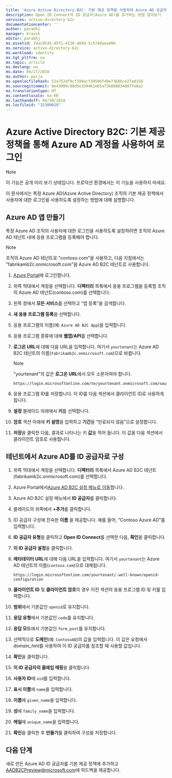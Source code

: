 ```yaml
---
title: 'Azure Active Directory B2C: 기본 제공 정책을 사용하여 Azure AD 공급자 추가 | Microsoft Docs'
description: Open ID Connect의 ID 공급자(Azure AD)를 추가하는 방법 알아보기
services: active-directory-b2c
documentationcenter: ''
author: parakhj
manager: krassk
editor: parakhj
ms.assetid: 7dac9545-d5f1-4136-a04d-1c5740aea499
ms.service: active-directory-b2c
ms.workload: identity
ms.tgt_pltfrm: na
ms.topic: article
ms.devlang: na
ms.date: 04/27/2018
ms.author: parja
ms.openlocfilehash: 52a752df9cf199acf39596f49e7368bce27a8158
ms.sourcegitcommit: 6e43006c88d5e1b9461e65a73b8888340077e8a2
ms.translationtype: HT
ms.contentlocale: ko-KR
ms.lasthandoff: 04/30/2018
ms.locfileid: "32309018"
---
```

# <a name="azure-active-directory-b2c-sign-in-using-azure-ad-accounts-through-a-built-in-policy"></a>Azure Active Directory B2C: 기본 제공 정책을 통해 Azure AD 계정을 사용하여 로그인

>[!NOTE]
> 이 기능은 공개 미리 보기 상태입니다. 프로덕션 환경에서는 이 기능을 사용하지 마세요.

이 문서에서는 특정 Azure AD(Azure Active Directory) 조직의 기본 제공 정책에서 사용자에 대한 로그인을 사용하도록 설정하는 방법에 대해 설명합니다.

## <a name="create-an-azure-ad-app"></a>Azure AD 앱 만들기

특정 Azure AD 조직의 사용자에 대한 로그인을 사용하도록 설정하려면 조직의 Azure AD 테넌트 내에 응용 프로그램을 등록해야 합니다.

>[!NOTE]
> 조직의 Azure AD 테넌트로 "contoso.com"을 사용하고, 다음 지침에서는 "fabrikamb2c.onmicrosoft.com"을 Azure AD B2C 테넌트로 사용합니다.

1. [Azure Portal](https://portal.azure.com)에 로그인합니다.
1. 위쪽 막대에서 계정을 선택합니다. **디렉터리** 목록에서 응용 프로그램을 등록할 조직의 Azure AD 테넌트(contoso.com)를 선택합니다.
1. 왼쪽 창에서 **모든 서비스**를 선택하고 “앱 등록”을 검색합니다.
1. **새 응용 프로그램 등록**을 선택합니다.
1. 응용 프로그램의 이름(예: `Azure AD B2C App`)을 입력합니다.
1. 응용 프로그램 종류에 대해 **웹앱/API**를 선택합니다.
1. **로그온 URL**에 대해 다음 URL을 입력합니다. 여기서 `yourtenant`는 Azure AD B2C 테넌트의 이름(`fabrikamb2c.onmicrosoft.com`)으로 바뀝니다.

    >[!NOTE]
    >"yourtenant"의 값은 **로그온 URL**에서 모두 소문자여야 합니다.

    ```Console
    https://login.microsoftonline.com/te/yourtenant.onmicrosoft.com/oauth2/authresp
    ```

1. 응용 프로그램 ID를 저장합니다. 이 ID를 다음 섹션에서 클라이언트 ID로 사용하게 됩니다.
1. **설정** 블레이드 아래에서 **키**를 선택합니다.
1. **암호** 섹션 아래에 **키 설명**을 입력하고 **기간**을 “만료되지 않음”으로 설정합니다. 
1. **저장**을 클릭한 다음, 결과로 나타나는 키 **값**을 적어 둡니다. 이 값을 다음 섹션에서 클라이언트 암호로 사용합니다.

## <a name="configure-azure-ad-as-an-identity-provider-in-your-tenant"></a>테넌트에서 Azure AD를 ID 공급자로 구성

1. 위쪽 막대에서 계정을 선택합니다. **디렉터리** 목록에서 Azure AD B2C 테넌트(fabrikamb2c.onmicrosoft.com)를 선택합니다.
1. Azure Portal에서[Azure AD B2C 설정 메뉴로 이동](active-directory-b2c-app-registration.md#navigate-to-b2c-settings)합니다.
1. Azure AD B2C 설정 메뉴에서 **ID 공급자**를 클릭합니다.
1. 블레이드의 위쪽에서 **+추가**를 클릭합니다.
1. ID 공급자 구성에 친숙한 **이름** 을 제공합니다. 예를 들어, “Contoso Azure AD”를 입력합니다.
1. **ID 공급자 유형**을 클릭하고 **Open ID Connect**를 선택한 다음, **확인**을 클릭합니다.
1. **이 ID 공급자 설정**을 클릭합니다.
1. **메타데이터 URL**에 대해 다음 URL을 입력합니다. 여기서 `yourtenant`는 Azure AD 테넌트의 이름(`contoso.com`)으로 대체됩니다.

    ```Console
    https://login.microsoftonline.com/yourtenant/.well-known/openid-configuration
    ```
1. **클라이언트 ID** 및 **클라이언트 암호**의 경우 이전 섹션의 응용 프로그램 ID 및 키를 입력합니다.
1. **범위**에서 기본값인 `openid`로 유지합니다.
1. **응답 유형**에서 기본값인 `code`를 유지합니다.
1. **응답 모드**에서 기본값인 `form_post`를 유지합니다.
1. 선택적으로 **도메인**(예: `ContosoAD`)의 값을 입력합니다. 이 값은 요청에서 *domain_hint*를 사용하여 이 ID 공급자를 참조할 때 사용할 값입니다. 
1. **확인**을 클릭합니다.
1. **이 ID 공급자의 클레임 매핑**을 클릭합니다.
1. **사용자 ID**에 `oid`를 입력합니다.
1. **표시 이름**에 `name`을 입력합니다.
1. **이름**에 `given_name`을 입력합니다.
1. **성**에 `family_name`을 입력합니다.
1. **메일**에 `unique_name`을 입력합니다.
1. **확인**을 클릭한 후 **만들기**를 클릭하여 구성을 저장합니다.

## <a name="next-steps"></a>다음 단계

새로 만든 Azure AD ID 공급자를 기본 제공 정책에 추가하고 [AADB2CPreview@microsoft.com](mailto:AADB2CPreview@microsoft.com)에 피드백을 제공합니다.
